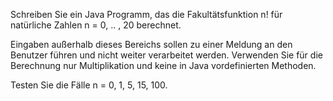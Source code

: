 Schreiben Sie ein Java Programm, das die Fakultätsfunktion n! für natürliche Zahlen n = 0, .. , 20
berechnet. 

Eingaben außerhalb dieses Bereichs sollen zu einer Meldung an den Benutzer führen und
nicht weiter verarbeitet werden. Verwenden Sie für die Berechnung nur Multiplikation
und keine in Java vordefinierten Methoden.

Testen Sie die Fälle n = 0, 1, 5, 15, 100.